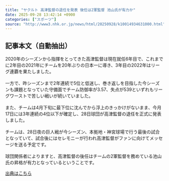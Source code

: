 ```yaml
---
title: "ヤクルト 高津監督の退任を発表 後任は2軍監督 池山氏が有力か"
date: 2025-09-28 13:42:14 +0900
categories: ["スポーツ"]
source: "http://www3.nhk.or.jp/news/html/20250928/k10014934631000.html"
---
```


## 記事本文（自動抽出）
<div><div class="body-text">
										<p>2020年のシーズンから指揮をとってきた高津監督は現在就任6年目で、これまでに2年目の2021年にチームを20年ぶりの日本一に導き、3年目の2022年はリーグ連覇を果たしました。<br><br>一方で、昨シーズンまで2年連続で5位と低迷し、巻き返しを目指した今シーズンも課題となっていた守備面でチーム防御率が3.57、失点が539といずれもリーグワーストで苦しい戦いが続いていました。<br><br>また、チームは4月下旬に最下位に沈んでから浮上のきっかけがないまま、今月17日には3年連続の4位以下が確定し、28日球団が高津監督の退任を正式に発表しました。<br><br>チームは、28日夜の巨人戦が今シーズン、本拠地・神宮球場で行う最後の試合となっていて、試合後にはセレモニーが行われ高津監督がファンに向けてメッセージを送る予定です。<br><br>球団関係者によりますと、高津監督の後任はチームの2軍監督を務めている池山氏の昇格が有力となっているということです。</p>
								</div>
							</div>

[出典はこちら](http://www3.nhk.or.jp/news/html/20250928/k10014934631000.html)
